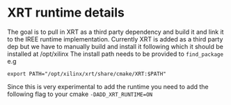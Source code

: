# XRT runtime details

The goal is to pull in XRT as a third party dependency and build it
and link it to the IREE runtime implementation.
Currently XRT is added as a third party dep but we have to manually build
and install it following which it should be installed at /opt/xilinx
The install path needs to be provided to `find_package`
e.g
```
export PATH="/opt/xilinx/xrt/share/cmake/XRT:$PATH"
```
Since this is very experimental to add the runtime you need to add the following
flag to your cmake `-DADD_XRT_RUNTIME=ON`
